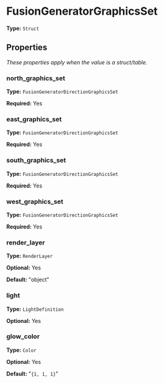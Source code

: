 # FusionGeneratorGraphicsSet

**Type:** `Struct`

## Properties

*These properties apply when the value is a struct/table.*

### north_graphics_set

**Type:** `FusionGeneratorDirectionGraphicsSet`

**Required:** Yes

### east_graphics_set

**Type:** `FusionGeneratorDirectionGraphicsSet`

**Required:** Yes

### south_graphics_set

**Type:** `FusionGeneratorDirectionGraphicsSet`

**Required:** Yes

### west_graphics_set

**Type:** `FusionGeneratorDirectionGraphicsSet`

**Required:** Yes

### render_layer

**Type:** `RenderLayer`

**Optional:** Yes

**Default:** "object"

### light

**Type:** `LightDefinition`

**Optional:** Yes

### glow_color

**Type:** `Color`

**Optional:** Yes

**Default:** "`{1, 1, 1}`"


